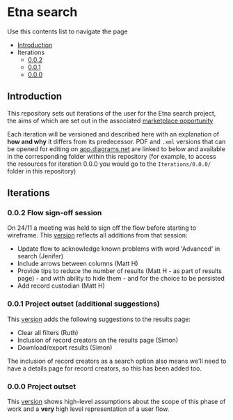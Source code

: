 # Etna search

Use this contents list to navigate the page

* [Introduction](#introduction)
* Iterations
    * [0.0.2](#002-flow-sign-off-session)
    * [0.0.1](#001-project-outset-additional-suggestions)
    * [0.0.0](#000-project-outset)

## Introduction

This repository sets out iterations of the user for the Etna search project, the aims of which are set out in the associated [marketplace opportunity](https://www.digitalmarketplace.service.gov.uk/digital-outcomes-and-specialists/opportunities/15311)

Each iteration will be versioned and described here with an explanation of **how and why** it differs from its predecessor. PDF and `.xml` versions that can be opened for editing on [app.diagrams.net](https://app.diagrams.net) are linked to below and available in the corresponding folder within this repository (for example, to access the resources for iteration 0.0.0 you would go to the `Iterations/0.0.0/` folder in this repository)

## Iterations

### 0.0.2 Flow sign-off session

On 24/11 a meeting was held to sign off the flow before starting to wireframe. This [version](Iterations/0.0.2) reflects all additions from that session:

* Update flow to acknowledge known problems with word 'Advanced' in search (Jenifer)
* Include arrows between columns (Matt H) 
* Provide tips to reduce the number of results (Matt H - as part of results page) - and with ability to hide them - and for the choice to be persisted
* Add record custodian (Matt H)

### 0.0.1 Project outset (additional suggestions)

This [version](Iterations/0.0.1) adds the following suggestions to the results page: 

* Clear all filters (Ruth)
* Inclusion of record creators on the results page (Simon)
* Download/export results (Simon)

The inclusion of record creators as a search option also means we'll need to have a details page for record creators, so this has been added too.

### 0.0.0 Project outset

This [version](Iterations/0.0.0/) shows high-level assumptions about the scope of this phase of work and a **very** high level representation of a user flow.


